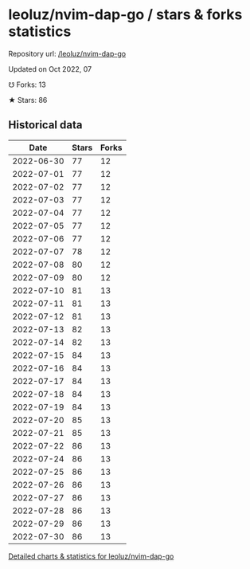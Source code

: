 # leoluz/nvim-dap-go / stars & forks statistics

Repository url: [/leoluz/nvim-dap-go](https://github.com/leoluz/nvim-dap-go)

Updated on Oct 2022, 07

☋ Forks: 13

★ Stars: 86

## Historical data
| Date | Stars | Forks |
|------|-------|-------|
| 2022-06-30 | 77 | 12 | 
| 2022-07-01 | 77 | 12 | 
| 2022-07-02 | 77 | 12 | 
| 2022-07-03 | 77 | 12 | 
| 2022-07-04 | 77 | 12 | 
| 2022-07-05 | 77 | 12 | 
| 2022-07-06 | 77 | 12 | 
| 2022-07-07 | 78 | 12 | 
| 2022-07-08 | 80 | 12 | 
| 2022-07-09 | 80 | 12 | 
| 2022-07-10 | 81 | 13 | 
| 2022-07-11 | 81 | 13 | 
| 2022-07-12 | 81 | 13 | 
| 2022-07-13 | 82 | 13 | 
| 2022-07-14 | 82 | 13 | 
| 2022-07-15 | 84 | 13 | 
| 2022-07-16 | 84 | 13 | 
| 2022-07-17 | 84 | 13 | 
| 2022-07-18 | 84 | 13 | 
| 2022-07-19 | 84 | 13 | 
| 2022-07-20 | 85 | 13 | 
| 2022-07-21 | 85 | 13 | 
| 2022-07-22 | 86 | 13 | 
| 2022-07-24 | 86 | 13 | 
| 2022-07-25 | 86 | 13 | 
| 2022-07-26 | 86 | 13 | 
| 2022-07-27 | 86 | 13 | 
| 2022-07-28 | 86 | 13 | 
| 2022-07-29 | 86 | 13 | 
| 2022-07-30 | 86 | 13 | 


[Detailed charts & statistics for leoluz/nvim-dap-go](https://reviewgithub.com/rep/leoluz/nvim-dap-go)
